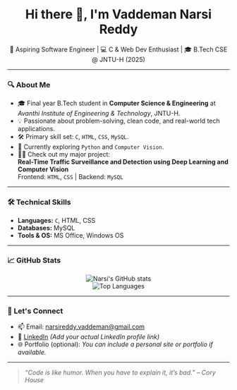 <h1 align="center">Hi there 👋, I'm Vaddeman Narsi Reddy</h1>

<p align="center">
  🚀 Aspiring Software Engineer | 💻 C & Web Dev Enthusiast | 🎓 B.Tech CSE @ JNTU-H (2025)  
</p>

---

### 🔍 About Me

- 🎓 Final year B.Tech student in **Computer Science & Engineering** at *Avanthi Institute of Engineering & Technology*, JNTU-H.
- 💡 Passionate about problem-solving, clean code, and real-world tech applications.
- 🛠️ Primary skill set: `C`, `HTML`, `CSS`, `MySQL`.
- 📘 Currently exploring `Python` and `Computer Vision`.
- 👨‍💻 Check out my major project:  
  **Real-Time Traffic Surveillance and Detection using Deep Learning and Computer Vision**  
  Frontend: `HTML`, `CSS` | Backend: `MySQL`

---

### 🛠️ Technical Skills

- **Languages:** `C`, HTML, CSS
- **Databases:** MySQL
- **Tools & OS:** MS Office, Windows OS

---

### 📈 GitHub Stats

<p align="center">
  <img src="https://github-readme-stats.vercel.app/api?username=NarsiReddy01&show_icons=true&theme=radical" alt="Narsi's GitHub stats" />
  <br />
  <img src="https://github-readme-stats.vercel.app/api/top-langs/?username=NarsiReddy01&layout=compact&theme=radical" alt="Top Languages" />
</p>

---

### 🎯 Let's Connect

- 📫 Email: narsireddy.vaddeman@gmail.com  
- 🔗 [LinkedIn](https://www.linkedin.com/in/your-link) *(Add your actual LinkedIn profile link)*
- 🌐 Portfolio (optional): *You can include a personal site or portfolio if available.*

---

> _“Code is like humor. When you have to explain it, it’s bad.” – Cory House_

